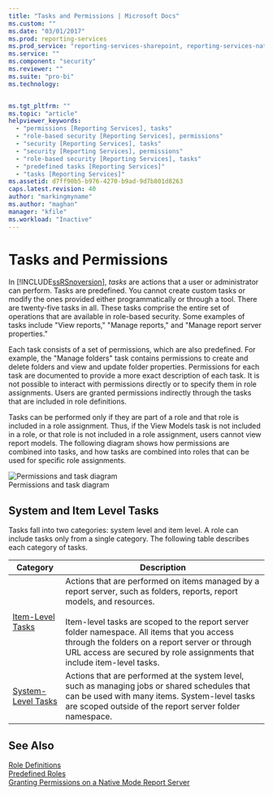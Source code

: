```yaml
---
title: "Tasks and Permissions | Microsoft Docs"
ms.custom: ""
ms.date: "03/01/2017"
ms.prod: reporting-services
ms.prod_service: "reporting-services-sharepoint, reporting-services-native"
ms.service: ""
ms.component: "security"
ms.reviewer: ""
ms.suite: "pro-bi"
ms.technology: 


ms.tgt_pltfrm: ""
ms.topic: "article"
helpviewer_keywords: 
  - "permissions [Reporting Services], tasks"
  - "role-based security [Reporting Services], permissions"
  - "security [Reporting Services], tasks"
  - "security [Reporting Services], permissions"
  - "role-based security [Reporting Services], tasks"
  - "predefined tasks [Reporting Services]"
  - "tasks [Reporting Services]"
ms.assetid: d7ff90b5-b976-4270-b9ad-9d7b801d8263
caps.latest.revision: 40
author: "markingmyname"
ms.author: "maghan"
manager: "kfile"
ms.workload: "Inactive"
---
```

# Tasks and Permissions
  In [!INCLUDE[ssRSnoversion](../../includes/ssrsnoversion-md.md)], *tasks* are actions that a user or administrator can perform. Tasks are predefined. You cannot create custom tasks or modify the ones provided either programmatically or through a tool. There are twenty-five tasks in all. These tasks comprise the entire set of operations that are available in role-based security. Some examples of tasks include "View reports," "Manage reports," and "Manage report server properties."  
  
 Each task consists of a set of permissions, which are also predefined. For example, the "Manage folders" task contains permissions to create and delete folders and view and update folder properties. Permissions for each task are documented to provide a more exact description of each task. It is not possible to interact with permissions directly or to specify them in role assignments. Users are granted permissions indirectly through the tasks that are included in role definitions.  
  
 Tasks can be performed only if they are part of a role and that role is included in a role assignment. Thus, if the View Models task is not included in a role, or that role is not included in a role assignment, users cannot view report models. The following diagram shows how permissions are combined into tasks, and how tasks are combined into roles that can be used for specific role assignments.  
  
 ![Permissions and task diagram](../../reporting-services/security/media/report-securityobjects.gif "Permissions and task diagram")  
Permissions and task diagram  
  
## System and Item Level Tasks  
 Tasks fall into two categories: system level and item level. A role can include tasks only from a single category. The following table describes each category of tasks.  
  
|Category|Description|  
|--------------|-----------------|  
|[Item-Level Tasks](../../reporting-services/security/tasks-and-permissions-item-level-tasks.md)|Actions that are performed on items managed by a report server, such as folders, reports, report models, and resources.<br /><br /> Item-level tasks are scoped to the report server folder namespace. All items that you access through the folders on a report server or through URL access are secured by role assignments that include item-level tasks.|  
|[System-Level Tasks](../../reporting-services/security/tasks-and-permissions-system-level-tasks.md)|Actions that are performed at the system level, such as managing jobs or shared schedules that can be used with many items. System-level tasks are scoped outside of the report server folder namespace.|  
  
## See Also  
 [Role Definitions](../../reporting-services/security/role-definitions.md)   
 [Predefined Roles](../../reporting-services/security/role-definitions-predefined-roles.md)   
 [Granting Permissions on a Native Mode Report Server](../../reporting-services/security/granting-permissions-on-a-native-mode-report-server.md)  
  
  

